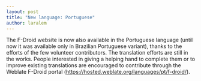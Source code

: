 ```yaml
---
layout: post
title: "New language: Portuguese"
author: laralem
---
```


The F-Droid website is now also available in the Portuguese language (until now
it was available only in Brazilian Portuguese variant), thanks to the efforts of
the few volunteer contributors. The translation efforts are still in the
works. People interested in giving a helping hand to complete them or to improve
existing translations are encouraged to contribute through the Weblate F-Droid
portal (<https://hosted.weblate.org/languages/pt/f-droid/>).
